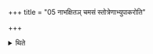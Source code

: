 +++
title = "05 नाभक्षितञ् चमसं स्तोत्रेणाभ्युपाकरोति"

+++

<details><summary>थिते</summary>

5. (The Adhvaryu) does not bespeak goblet out of which Soma is not drunk, by means of a Stotra.  
</details>
